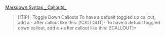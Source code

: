 [Markdown Syntax _ Callouts_](https://help.obsidian.md/How+to/Use+callouts)


> [!TIP]- Toggle Down Callouts
> To have a defualt toggled up callout, add a - after callout like this:  [!CALLOUT]-
> To have a defualt toggled down callout, add a + after callout like this: [!CALLOUT]+
